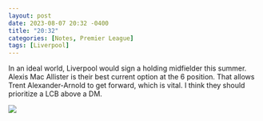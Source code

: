 ```yaml
---
layout: post
date: 2023-08-07 20:32 -0400
title: "20:32"
categories: [Notes, Premier League]
tags: [Liverpool]
---
```


In an ideal world, Liverpool would sign a holding midfielder this summer. Alexis Mac Allister is their best current option at the 6 position. That allows Trent Alexander-Arnold to get forward, which is vital. I think they should prioritize a LCB above a DM.

![](https://i.imgur.com/0XWv7le.jpg)


